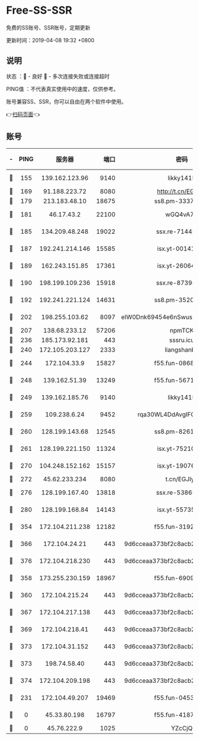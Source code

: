 # Free-SS-SSR

免费的SS账号、SSR账号，定期更新

更新时间：2019-04-08 19:32 +0800

## 说明

状态     ：🙂 - 良好 🙁 - 多次连接失败或连接超时

PING值   ：不代表真实使用中的速度，仅供参考。

账号兼容SS、SSR，你可以自由在两个软件中使用。

👉[扫码页面](https://liesauer.github.io/Free-SS-SSR/)👈

## 账号

|-|PING|服务器|端口|密码|加密方式|区域|
|:----:|:----:|:-----:|-----:|:----:|:----:|:----:|
|🙂|155|139.162.123.96|9140|likky1415|aes-256-cfb|JP|
|🙂|169|91.188.223.72|8080|http://t.cn/EGJIyrl|rc4-md5|RU|
|🙂|179|213.183.48.10|18675|ss8.pm-33373916|rc4-md5|RU|
|🙂|181|46.17.43.2|22100|wGQ4vA7D|aes-256-gcm|RU|
|🙂|185|134.209.48.248|19022|ssx.re-71445083|aes-256-cfb|US|
|🙂|187|192.241.214.146|15585|isx.yt-00141221|aes-256-cfb|US|
|🙂|189|162.243.151.85|17361|isx.yt-26064605|aes-256-cfb|US|
|🙂|190|198.199.109.236|15918|ssx.re-87395582|aes-256-cfb|US|
|🙂|192|192.241.221.124|14631|ss8.pm-35207592|aes-256-cfb|US|
|🙂|202|198.255.103.62|8097|eIW0Dnk69454e6nSwuspv9DmS201tQ0D|aes-256-cfb|US|
|🙂|207|138.68.233.12|57206|npmTCK|rc4-md5|US|
|🙂|236|185.173.92.181|443|sssru.icu|rc4-md5|RU|
|🙂|240|172.105.203.127|2333|liangshanbo|chacha20|JP|
|🙂|244|172.104.33.9|15827|f55.fun-08683608|aes-256-cfb|SG|
|🙂|248|139.162.51.39|13249|f55.fun-56718065|aes-256-cfb|SG|
|🙂|249|139.162.185.76|9140|likky1415|aes-256-cfb|DE|
|🙂|259|109.238.6.24|9452|rqa30WL4DdAvgIFG6Fs3znzTa|aes-256-cfb|FR|
|🙂|260|128.199.143.68|12545|ss8.pm-82618687|aes-256-cfb|SG|
|🙂|261|128.199.221.150|11324|isx.yt-75210873|aes-256-cfb|SG|
|🙂|270|104.248.152.162|15157|isx.yt-19076335|aes-256-cfb|SG|
|🙂|272|45.62.233.234|8080|t.cn/EGJIyrl|rc4-md5|CA|
|🙂|276|128.199.167.40|13818|ssx.re-53865653|aes-256-cfb|SG|
|🙂|280|128.199.168.84|14143|isx.yt-55735474|aes-256-cfb|SG|
|🙂|354|172.104.211.238|12182|f55.fun-31928569|aes-256-cfb|US|
|🙂|366|172.104.24.21|443|9d6cceaa373bf2c8acb22e60b6a58be6|aes-256-cfb|US|
|🙂|376|172.104.218.230|443|9d6cceaa373bf2c8acb22e60b6a58be6|aes-256-cfb|US|
|🙂|358|173.255.230.159|18967|f55.fun-69097414|aes-256-cfb|US|
|🙂|360|172.104.215.24|443|9d6cceaa373bf2c8acb22e60b6a58be6|aes-256-cfb|US|
|🙂|367|172.104.217.138|443|9d6cceaa373bf2c8acb22e60b6a58be6|aes-256-cfb|US|
|🙂|369|172.104.218.41|443|9d6cceaa373bf2c8acb22e60b6a58be6|aes-256-cfb|US|
|🙂|373|172.104.31.152|443|9d6cceaa373bf2c8acb22e60b6a58be6|aes-256-cfb|US|
|🙂|373|198.74.58.40|443|9d6cceaa373bf2c8acb22e60b6a58be6|aes-256-cfb|US|
|🙂|374|172.104.209.198|443|9d6cceaa373bf2c8acb22e60b6a58be6|aes-256-cfb|US|
|🙁|231|172.104.49.207|19469|f55.fun-04534559|aes-256-cfb|SG|
|🙁|0|45.33.80.198|16797|f55.fun-41876609|aes-256-cfb|US|
|🙁|0|45.76.222.9|1025|YZcCjQ|rc4-md5|JP|
